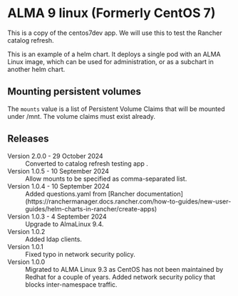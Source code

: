 # ALMA 9 linux (Formerly CentOS 7)

This is a copy of the centos7dev app. 
We will use this to test the Rancher catalog refresh.

This is an example of a helm chart. It deploys a single pod with an ALMA Linux image,
which can be used for administration, or as a subchart in another helm chart.

## Mounting persistent volumes

The `mounts` value is a list of Persistent Volume Claims that will be mounted
under /mnt. The volume claims must exist already.

## Releases

<dl>

  <dt>Version 2.0.0 - 29 October 2024</dt>
  <dd>Converted to catalog refresh testing app .</dd>

  <dt>Version 1.0.5 - 10 September 2024</dt>
  <dd>Allow mounts to be specified as comma-separated list.</dd>

  <dt>Version 1.0.4 - 10 September 2024</dt>
  <dd>Added questions.yaml from [Rancher documentation](https://ranchermanager.docs.rancher.com/how-to-guides/new-user-guides/helm-charts-in-rancher/create-apps)</dd>

  <dt>Version 1.0.3 - 4 September 2024</dt>
  <dd>Upgrade to AlmaLinux 9.4.</dd>

  <dt>Version 1.0.2</dt>
  <dd>Added ldap clients.</dd>

  <dt>Version 1.0.1</dt>
  <dd>Fixed typo in network security policy.</dd>

  <dt>Version 1.0.0</dt>
  <dd>Migrated to ALMA Linux 9.3 as CentOS has not been maintained by Redhat for a couple of years.
      Added network security policy that blocks inter-namespace traffic.
  </dd>

</dl>
